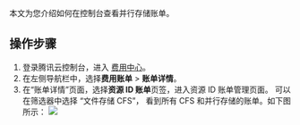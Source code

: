 
本文为您介绍如何在控制台查看并行存储账单。

## 操作步骤

1. 登录腾讯云控制台，进入 [费用中心](https://console.cloud.tencent.com/expense/overview)。
2. 在左侧导航栏中，选择**费用账单** > **账单详情**。
3. 在“账单详情”页面，选择**资源 ID 账单**页签，进入资源 ID 账单管理页面。
可以在筛选器中选择 “文件存储 CFS”， 看到所有 CFS 和并行存储的账单。如下图所示：
![](https://qcloudimg.tencent-cloud.cn/raw/94f5b374ced23cf068d4b730a5d6295e.png)
   
   
